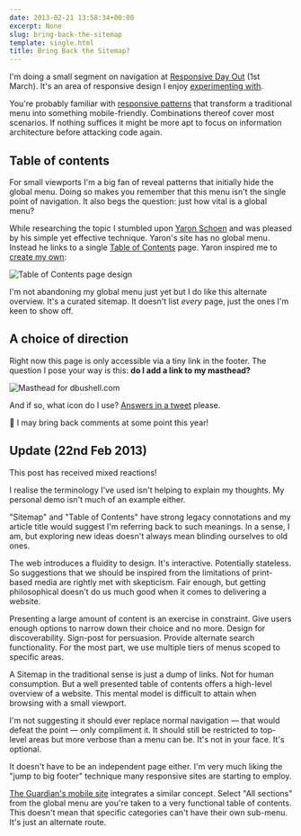 ```yaml
---
date: 2013-02-21 13:58:34+00:00
excerpt: None
slug: bring-back-the-sitemap
template: single.html
title: Bring Back the Sitemap?
---
```


I'm doing a small segment on navigation at [Responsive Day Out](http://responsiveconf.com/) (1st March). It's an area of responsive design I enjoy [experimenting with](/2013/02/07/on-responsive-navigation-and-rendering/).

You're probably familiar with [responsive patterns](http://bradfrost.github.com/this-is-responsive/patterns.html#navigation) that transform a traditional menu into something mobile-friendly. Combinations thereof cover most scenarios. If nothing suffices it might be more apt to focus on information architecture before attacking code again.


## Table of contents


For small viewports I'm a big fan of reveal patterns that initially hide the global menu. Doing so makes you remember that this menu isn't the single point of navigation. It also begs the question: just how vital is a global menu?

While researching the topic I stumbled upon [Yaron Schoen](http://yaronschoen.com/) and was pleased by his simple yet effective technique. Yaron's site has no global menu. Instead he links to a single [Table of Contents](http://yaronschoen.com/table-of-contents/) page. Yaron inspired me to [create my own](/table-of-contents/):

![Table of Contents page design](/images/2013/02/table-of-contents.png)

I'm not abandoning my global menu just yet but I do like this alternate overview. It's a curated sitemap. It doesn't list _every_ page, just the ones I'm keen to show off.

## A choice of direction

Right now this page is only accessible via a tiny link in the footer. The question I pose your way is this: **do I add a link to my masthead?**

![Masthead for dbushell.com](/images/2013/02/dbushell-masthead.png)

And if so, what icon do I use? [Answers in a tweet](http://twitter.com/dbushell) please.

🤫 I may bring back comments at some point this year!

## Update (22nd Feb 2013)

This post has received mixed reactions!

I realise the terminology I've used isn't helping to explain my thoughts. My personal demo isn't much of an example either.

"Sitemap" and "Table of Contents" have strong legacy connotations and my article title would suggest I'm referring back to such meanings. In a sense, I am, but exploring new ideas doesn't always mean blinding ourselves to old ones.

The web introduces a fluidity to design. It's interactive. Potentially stateless. So suggestions that we should be inspired from the limitations of print-based media are rightly met with skepticism. Fair enough, but getting philosophical doesn't do us much good when it comes to delivering a website.

Presenting a large amount of content is an exercise in constraint. Give users enough options to narrow down their choice and no more. Design for discoverability. Sign-post for persuasion. Provide alternate search functionality. For the most part, we use multiple tiers of menus scoped to specific areas.

A Sitemap in the traditional sense is just a dump of links. Not for human consumption. But a well presented table of contents offers a high-level overview of a website. This mental model is difficult to attain when browsing with a small viewport.

I'm not suggesting it should ever replace normal navigation — that would defeat the point — only compliment it. It should still be restricted to top-level areas but more verbose than a menu can be. It's not in your face. It's optional.

It doesn't have to be an independent page either. I'm very much liking the "jump to big footer" technique many responsive sites are starting to employ.

[The Guardian's mobile site](http://m.guardian.co.uk/) integrates a similar concept. Select "All sections" from the global menu are you're taken to a very functional table of contents. This doesn't mean that specific categories can't have their own sub-menu. It's just an alternate route.
